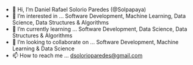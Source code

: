 - 👋 Hi, I’m Daniel Rafael Solorio Paredes (@Solpapaya)
- 👀 I’m interested in ... Software Development, Machine Learning, Data Science, Data Structures & Algorithms
- 🌱 I’m currently learning ... Software Development, Data Science, Data Structures & Algorithms
- 💞️ I’m looking to collaborate on ... Software Development, Machine Learning & Data Science
- 📫 How to reach me ... dsolorioparedes@gmail.com

<!---
Solpapaya/Solpapaya is a ✨ special ✨ repository because its `README.md` (this file) appears on your GitHub profile.
You can click the Preview link to take a look at your changes.
--->
